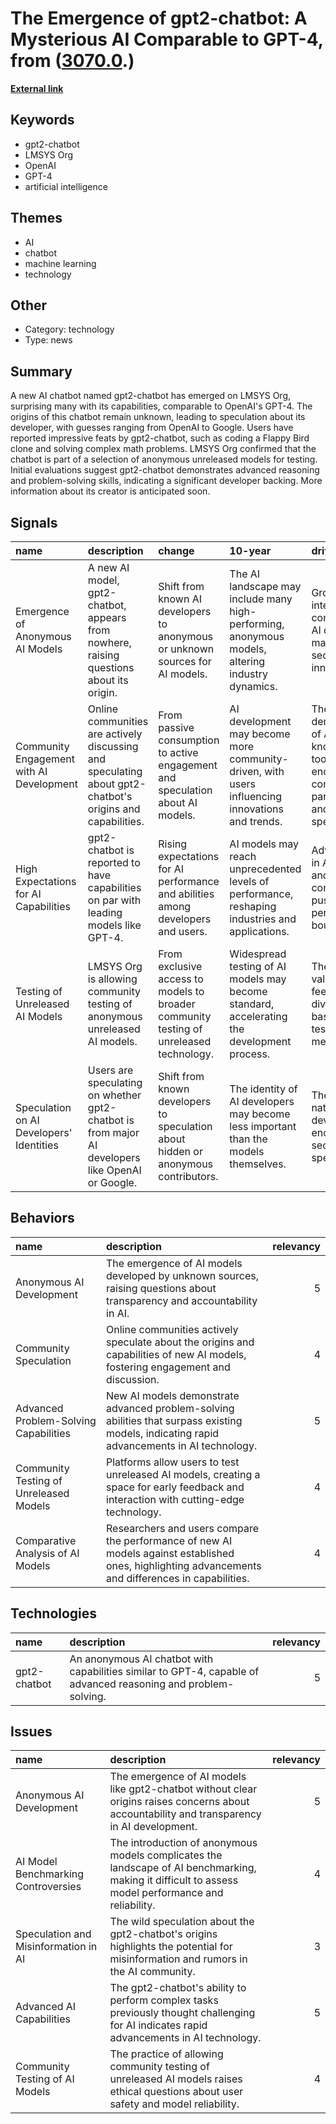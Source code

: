 # __The Emergence of gpt2-chatbot: A Mysterious AI Comparable to GPT-4__, from ([3070.0](https://kghosh.substack.com/p/3070.0).)

__[External link](https://qz.com/gpt2-chatbot-chatgpt-competitor-1851446185?utm_source=substack&utm_medium=email)__



## Keywords

* gpt2-chatbot
* LMSYS Org
* OpenAI
* GPT-4
* artificial intelligence

## Themes

* AI
* chatbot
* machine learning
* technology

## Other

* Category: technology
* Type: news

## Summary

A new AI chatbot named gpt2-chatbot has emerged on LMSYS Org, surprising many with its capabilities, comparable to OpenAI's GPT-4. The origins of this chatbot remain unknown, leading to speculation about its developer, with guesses ranging from OpenAI to Google. Users have reported impressive feats by gpt2-chatbot, such as coding a Flappy Bird clone and solving complex math problems. LMSYS Org confirmed that the chatbot is part of a selection of anonymous unreleased models for testing. Initial evaluations suggest gpt2-chatbot demonstrates advanced reasoning and problem-solving skills, indicating a significant developer backing. More information about its creator is anticipated soon.

## Signals

| name                                     | description                                                                                               | change                                                                                 | 10-year                                                                                          | driving-force                                                                                     |   relevancy |
|:-----------------------------------------|:----------------------------------------------------------------------------------------------------------|:---------------------------------------------------------------------------------------|:-------------------------------------------------------------------------------------------------|:--------------------------------------------------------------------------------------------------|------------:|
| Emergence of Anonymous AI Models         | A new AI model, gpt2-chatbot, appears from nowhere, raising questions about its origin.                   | Shift from known AI developers to anonymous or unknown sources for AI models.          | The AI landscape may include many high-performing, anonymous models, altering industry dynamics. | Growing interest and competition in AI development may lead to secretive innovations.             |           4 |
| Community Engagement with AI Development | Online communities are actively discussing and speculating about gpt2-chatbot's origins and capabilities. | From passive consumption to active engagement and speculation about AI models.         | AI development may become more community-driven, with users influencing innovations and trends.  | The democratization of AI knowledge and tools encourages community participation and speculation. |           4 |
| High Expectations for AI Capabilities    | gpt2-chatbot is reported to have capabilities on par with leading models like GPT-4.                      | Rising expectations for AI performance and abilities among developers and users.       | AI models may reach unprecedented levels of performance, reshaping industries and applications.  | Advancements in AI research and technology continue to push performance boundaries.               |           5 |
| Testing of Unreleased AI Models          | LMSYS Org is allowing community testing of anonymous unreleased AI models.                                | From exclusive access to models to broader community testing of unreleased technology. | Widespread testing of AI models may become standard, accelerating the development process.       | The need for validation and feedback from diverse user bases drives testing methodologies.        |           3 |
| Speculation on AI Developers' Identities | Users are speculating on whether gpt2-chatbot is from major AI developers like OpenAI or Google.          | Shift from known developers to speculation about hidden or anonymous contributors.     | The identity of AI developers may become less important than the models themselves.              | The competitive nature of AI development encourages secrecy and speculation.                      |           4 |

## Behaviors

| name                                   | description                                                                                                                                         |   relevancy |
|:---------------------------------------|:----------------------------------------------------------------------------------------------------------------------------------------------------|------------:|
| Anonymous AI Development               | The emergence of AI models developed by unknown sources, raising questions about transparency and accountability in AI.                             |           5 |
| Community Speculation                  | Online communities actively speculate about the origins and capabilities of new AI models, fostering engagement and discussion.                     |           4 |
| Advanced Problem-Solving Capabilities  | New AI models demonstrate advanced problem-solving abilities that surpass existing models, indicating rapid advancements in AI technology.          |           5 |
| Community Testing of Unreleased Models | Platforms allow users to test unreleased AI models, creating a space for early feedback and interaction with cutting-edge technology.               |           4 |
| Comparative Analysis of AI Models      | Researchers and users compare the performance of new AI models against established ones, highlighting advancements and differences in capabilities. |           4 |

## Technologies

| name         | description                                                                                                    |   relevancy |
|:-------------|:---------------------------------------------------------------------------------------------------------------|------------:|
| gpt2-chatbot | An anonymous AI chatbot with capabilities similar to GPT-4, capable of advanced reasoning and problem-solving. |           5 |

## Issues

| name                                 | description                                                                                                                                         |   relevancy |
|:-------------------------------------|:----------------------------------------------------------------------------------------------------------------------------------------------------|------------:|
| Anonymous AI Development             | The emergence of AI models like gpt2-chatbot without clear origins raises concerns about accountability and transparency in AI development.         |           5 |
| AI Model Benchmarking Controversies  | The introduction of anonymous models complicates the landscape of AI benchmarking, making it difficult to assess model performance and reliability. |           4 |
| Speculation and Misinformation in AI | The wild speculation about the gpt2-chatbot's origins highlights the potential for misinformation and rumors in the AI community.                   |           3 |
| Advanced AI Capabilities             | The gpt2-chatbot's ability to perform complex tasks previously thought challenging for AI indicates rapid advancements in AI technology.            |           5 |
| Community Testing of AI Models       | The practice of allowing community testing of unreleased AI models raises ethical questions about user safety and model reliability.                |           4 |
